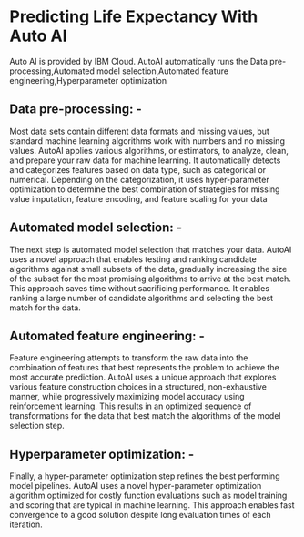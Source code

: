 # Predicting Life Expectancy With Auto AI

Auto AI is provided by IBM Cloud.
AutoAI automatically runs the Data pre-processing,Automated model selection,Automated feature engineering,Hyperparameter optimization

## Data pre-processing: -
Most data sets contain different data formats and missing values, but standard machine learning algorithms work with numbers and no missing values. AutoAI applies various algorithms, or estimators, to analyze, clean, and prepare your raw data for machine learning. It automatically detects and categorizes features based on data type, such as categorical or numerical. Depending on the categorization, it uses hyper-parameter optimization to determine the best combination of  strategies for missing value imputation, feature encoding, and feature scaling for your data
## Automated model selection: -
The next step is automated model selection that matches your data.  AutoAI uses a novel approach that enables testing and ranking candidate algorithms against small subsets of the data, gradually increasing the size of the subset for the most promising algorithms to arrive at the best match. This approach saves time without sacrificing performance.  It enables ranking a large number of candidate algorithms and selecting the best match for the data.
## Automated feature engineering: -
Feature engineering attempts to transform the raw data into the combination of features that best represents the problem to achieve the most accurate prediction. AutoAI uses a unique approach that explores various feature construction choices in a structured, non-exhaustive manner, while progressively maximizing model accuracy using reinforcement learning. This results in an optimized sequence of  transformations for the data that best match the algorithms of the model selection step.
## Hyperparameter optimization: -
Finally, a hyper-parameter optimization step refines the best performing model pipelines. AutoAI uses a novel hyper-parameter optimization algorithm optimized for costly function evaluations such as model training and scoring that are typical in machine learning. This approach enables fast convergence to a good solution despite long evaluation times of each iteration.
